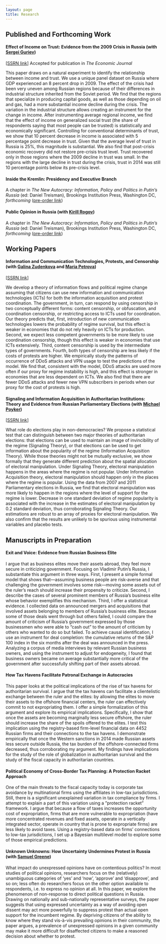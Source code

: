 ```yaml
---
layout: page
title: Research
---
```


## Published and Forthcoming Work

#### Effect of Income on Trust: Evidence from the 2009 Crisis in Russia (with [Sergei Guriev](http://econ.sciences-po.fr/staff/sergei-guriev))
[[SSRN link](https://papers.ssrn.com/sol3/papers.cfm?abstract_id=2542001)] 
Accepted for publication in *The Economic Journal*

This paper draws on a natural experiment to identify the relationship between income and trust. We use a unique panel dataset on Russia where GDP experienced an 8 percent drop in 2009. The effect of the crisis had been very uneven among Russian regions because of their differences in industrial structure inherited from the Soviet period. We find that the regions that specialize in producing capital goods, as well as those depending on oil and gas, had a more substantial income decline during the crisis. The variation in the industrial structure allows creating an instrument for the change in income. After instrumenting average regional income, we find that the effect of income on generalized social trust (the share of respondents saying that most people can be trusted) is statistically and economically significant. Controlling for conventional determinants of trust, we show that 10 percent decrease in income is associated with 5 percentage point decrease in trust. Given that the average level of trust in Russia is 25%, this magnitude is substantial. We also find that post-crisis economic recovery did not restore pre-crisis trust level. Trust recovered only in those regions where the 2009 decline in trust was small. In the regions with the large decline in trust during the crisis, trust in 2014 was still 10 percentage points below its pre-crisis level.

#### Inside the Kremlin: Presidency and Executive Branch
A chapter in *The New Autocracy: Information, Policy and Politics in Putin’s Russia* (ed: Daniel Treisman), Brookings Institution Press, Washington DC, *forthcoming* 
([pre-order link](https://www.brookings.edu/book/the-new-autocracy/))

#### Public Opinion in Russia (with [Kirill Rogov](http://www.russiapoliticalinsight.com/kirill/))
A chapter in *The New Autocracy: Information, Policy and Politics in Putin’s Russia* (ed: Daniel Treisman), Brookings Institution Press, Washington DC, *forthcoming* 
([pre-order link](https://www.brookings.edu/book/the-new-autocracy/))


## Working Papers
#### Information and Communication Technologies, Protests, and Censorship (with [Galina Zudenkova](http://zudenkova.vwl.uni-mannheim.de/) and [Maria Petrova](https://sites.google.com/site/mariapetrovaphd/))
[[SSRN link](https://papers.ssrn.com/sol3/papers.cfm?abstract_id=2978549)]

We develop a theory of information flows and political regime change assuming that citizens can use new information and communication technologies (ICTs) for both the information acquisition and protest coordination. The government, in turn, can respond by using censorship in two conceptually different forms: content censorship, or obfuscation, and coordination censorship, or restricting access to ICTs used for coordination. Our theory predicts that, first, introduction of new communication technologies lowers the probability of regime survival, but this effect is weaker in economies that do not rely heavily on ICTs for production. Second, we expect less competent governments to be more likely to use coordination censorship, though this effect is weaker in economies that use ICTs extensively. Third, content censorship is used by the intermediate types of governments. Fourth, both types of censorship are less likely if the costs of protests are higher. We empirically study the patterns of occurrence of DDoS attacks and VPN usage to test the predictions of the model. We find that, consistent with the model, DDoS attacks are used more often if our proxy for regime instability is high, and this effect is stronger in economies that are less dependent on ICTs. We also find that there are fewer DDoS attacks and fewer new VPN subscribers in periods when our proxy for the cost of protests is high.

#### Signaling and Information Acquisition in Authoritarian Institutions: Theory and Evidence from Russian Parliamentary Elections (with [Michael Poyker](http://www.poykerm.com/))
[[SSRN link](https://papers.ssrn.com/sol3/papers.cfm?abstract_id=2978549)]

What role do elections play in non-democracies? We propose a statistical test that can distinguish between two major theories of authoritarian elections: that elections can be used to maintain an image of invincibility of the regime (Signaling Theory), or that elections can be used to get information about the popularity of the regime (Information Acquisition Theory). While those theories might not be mutually exclusive, we show formally that they generate different prediction about the spatial allocation of electoral manipulation. Under Signaling Theory, electoral manipulation happens in the areas where the regime is not popular. Under Information Acquisition theory, electoral manipulation should happen only in the places where the regime is popular. Using the data from 2007 and 2011 Parliamentary elections in Russia, we find that electoral manipulation was more likely to happen in the regions where the level of support for the regime is lower. Decrease in one standard deviation of regime popularity is associated with the increase in the estimates of electoral manipulation by 0.2 standard deviation, thus corroborating Signaling Theory. Our estimations are robust to an array of proxies for electoral manipulation. We also confirm that the results are unlikely to be spurious using instrumental variables and placebo tests.


## Manuscripts in Preparation

#### Exit and Voice: Evidence from Russian Business Elite

I argue that as business elites move their assets abroad, they feel more secure in criticizing government. Focusing on Vladimir Putin’s Russia, I substantiate this argument in three ways. First, I present a simple formal model that shows that—assuming business people are risk-averse and that challenging the government involves some risk—moving some assets out of the ruler’s reach should increase their propensity to criticize. Second, I describe the cases of several prominent members of Russia’s business elite whose behavior exemplifies this mechanism. Third, I offer a statistical evidence. I collected data on announced mergers and acquisitions that involved assets belonging to members of Russia’s business elite. Because some of those deals went through but others failed, I could compare the amount of criticism of Russia’s government expressed by those businessmen who were able to “cash out” to the amount of criticism by others who wanted to do so but failed. To achieve causal identification, I use an instrument for deal completion: the cumulative returns of the S&P 100 index in the six months after the deal was announced in the press. Analyzing a corpus of media interviews by relevant Russian business owners, and using the instrument to adjust for endogeneity, I found that business owners became on average substantially more critical of the government after successfully shifting part of their assets abroad.

#### How Tax Havens Facilitate Patronal Exchange in Autocracies

This paper looks at the political implications of the rise of tax havens for authoritarian survival. I argue that the tax havens can facilitate a clientelistic exchange between the ruler and the elites: by allowing the elites to move their assets to the offshore financial centers, the ruler can effectively commit to not expropriating them. I offer a simple formalization of this argument and explore its empirical implications. Specifically, I show that once the assets are becoming marginally less secure offshore, the ruler should increase the share of the spoils offered to the elites. I test this implication using the registry-based firm-level financial data on 4452 Russian firms and their connections to the tax havens. I demonstrate empirically that once the Western sanctions in 2014 made Russian assets less secure outside Russia, the tax burden of the offshore-connected firms decreased, thus corroborating my argument. My findings have implications for the study of the role of globalization in authoritarian survival and the study of the fiscal capacity in authoritarian countries.

#### Political Economy of Cross-Border Tax Planning: A Protection Racket Approach

One of the main threats to the fiscal capacity today is corporate tax avoidance by multinational firms using the affiliates in low-tax jurisdictions. Still, there is a significant unexplained variation in tax compliance by firms. I attempt to explain a part of this variation using a ”protection racket” framework. I argue that because a flow of taxes increases the opportunity cost of expropriation, firms that are more vulnerable to expropriation (have more concentrated revenues and fixed assets, operate in a vertically integrated sector, operate in country that is prone to expropriate firms) are less likely to avoid taxes. Using a registry-based data on firms’ connections to
low-tax jurisdictions, I set up a Bayesian multilevel model to explore some of those empirical predictions.

#### Unknown Unknowns: How Uncertainty Undermines Protest in Russia (with [Samuel Greene](https://www.kcl.ac.uk/sspp/departments/kri/people/Academics/greene.aspx))

What impact do unexpressed opinions have on contentious politics? In most studies of political opinions, researchers focus on the (relatively) unambiguous categories of ‘yes’ and ‘now’, ‘approve’ and ‘disapprove’, and so on; less often do researchers focus on the other option available to respondents, i.e. to express no opinion at all. In this paper, we explore the phenomenon of non-response to direct political questions in Russia. Drawing on nationally and sub-nationally representative surveys, the paper suggests that using expressed uncertainty as a way of avoiding open dissent may act more powerfully to suppress protest than actual open support for the incumbent regime. By depriving citizens of the ability to know where they stand vis-à-vis prevailing opinions in their community, the paper argues, a prevalence of unexpressed opinions in a given community may make it more difficult for disaffected citizens to make a reasoned decision about whether to protest.